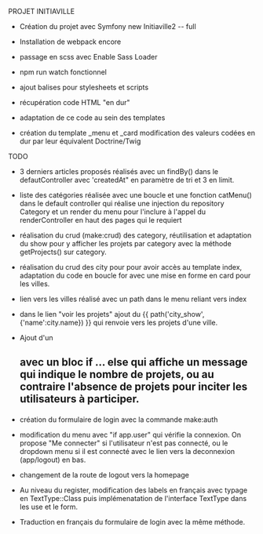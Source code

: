 PROJET INITIAVILLE

- Création du projet avec Symfony new Initiaville2 -- full
- Installation de webpack encore
- passage en scss avec Enable Sass Loader
- npm run watch fonctionnel

- ajout balises pour stylesheets et scripts
- récupération code HTML "en dur"
- adaptation de ce code au sein des templates
- création du template _menu et _card modification des valeurs codées en dur par leur équivalent Doctrine/Twig

TODO

* 3 derniers articles proposés réalisés avec un findBy() dans le defautController avec 'createdAt" en paramètre de tri et 3 en limit.
* liste des catégories réalisée avec une boucle et une fonction catMenu() dans le default controller qui réalise une injection du repository Category et un render du menu pour l'inclure à l'appel du renderController en haut des pages qui le requiert
* réalisation du crud (make:crud) des category, réutilisation et adaptation du show pour y afficher les projets par category avec la méthode getProjects() sur category.
* réalisation du crud des city pour pour avoir accès au template index, adaptation du code en boucle for avec une mise en forme en card pour les villes.
* lien vers les villes réalisé avec un path dans le menu reliant vers index
* dans le lien "voir les projets" ajout du {{ path('city_show', {'name':city.name}) }} qui renvoie vers les projets d'une ville.
* Ajout d'un <h2> avec un bloc if ... else qui affiche un message qui indique le nombre de projets, ou au contraire l'absence de projets pour inciter les utilisateurs à participer.

* création du formulaire de login avec la commande make:auth
* modification du menu avec "if app.user" qui vérifie la connexion. On propose "Me connecter" si l'utilisateur n'est pas connecté, ou le dropdown menu si il est connecté avec le lien vers la deconnexion (app/logout) en bas.
* changement de la route de logout vers la homepage
* Au niveau du register, modification des labels en français avec typage en TextType::Class puis implémenatation de l'interface TextType dans les use et le form.
* Traduction en français du formulaire de login avec la même méthode.